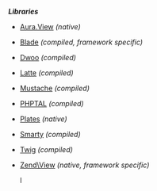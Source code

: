 _**Libraries**_

* [Aura.View](https://github.com/auraphp/Aura.View) _\(native\)_
* [Blade](http://laravel.com/docs/templates) _\(compiled, framework specific\)_
* [Dwoo](http://dwoo.org/) _\(compiled\)_
* [Latte](https://github.com/nette/latte) _\(compiled\)_
* [Mustache](https://github.com/bobthecow/mustache.php) _\(compiled\)_
* [PHPTAL](http://phptal.org/) _\(compiled\)_
* [Plates](http://platesphp.com/) _\(native\)_
* [Smarty](http://www.smarty.net/) _\(compiled\)_
* [Twig](http://twig.sensiolabs.org/) _\(compiled\)_
* [Zend\View](http://framework.zend.com/manual/2.3/en/modules/zend.view.quick-start.html) _\(native, framework specific\)_

  l


